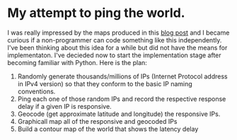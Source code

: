 My attempt to ping the world.
=============================
I was really impressed by the maps produced in this [blog post](http://erikbern.com/2015/04/26/ping-the-world/) and I became curious if a non-programmer can code something like this independently. I've been thinking about this idea for a while but did not have the means for implementaton. I've decieded now to start the implementation stage after becoming familiar with Python. Here is the plan:
1. Randomly generate thousands/millions of IPs (Internet Protocol address in IPv4 version) so that they conform to the basic IP naming conventions.
2. Ping each one of those random IPs and record the respective response delay if a given IP is responsive. 
3. Geocode (get approximate latitude and longitude) the responsive IPs.
4. Graphicall map all of the responsive and geocoded IPs
5. Build a contour map of the world that shows the latency delay
